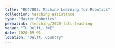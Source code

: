 ```yaml
---
title: "RO47002: Machine Learning for Robotics"
collection: teaching assistance
type: "Master Robotics"
permalink: /teaching/2020-fall-teaching
venue: "TU Delft, 3mE"
date: 2020-09-01
location: "Delft, Country"
---
```

